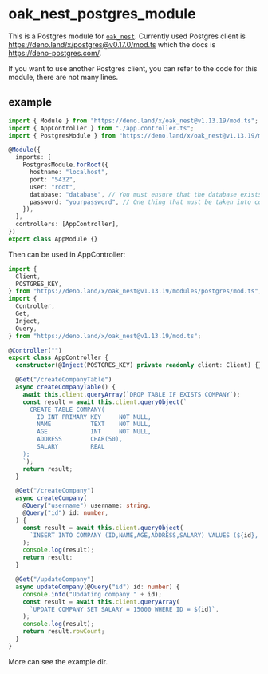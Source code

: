 # oak_nest_postgres_module

This is a Postgres module for [`oak_nest`](https://deno.land/x/oak_nest).
Currently used Postgres client is <https://deno.land/x/postgres@v0.17.0/mod.ts>
which the docs is <https://deno-postgres.com/>.

If you want to use another Postgres client, you can refer to the code for this
module, there are not many lines.

## example

```typescript
import { Module } from "https://deno.land/x/oak_nest@v1.13.19/mod.ts";
import { AppController } from "./app.controller.ts";
import { PostgresModule } from "https://deno.land/x/oak_nest@v1.13.19/modules/postgres/mod.ts";

@Module({
  imports: [
    PostgresModule.forRoot({
      hostname: "localhost",
      port: "5432",
      user: "root",
      database: "database", // You must ensure that the database exists, and the program will not automatically create it
      password: "yourpassword", // One thing that must be taken into consideration is that passwords contained inside the URL must be properly encoded in order to be passed down to the database. You can achieve that by using the JavaScript API encodeURIComponent and passing your password as an argument.
    }),
  ],
  controllers: [AppController],
})
export class AppModule {}
```

Then can be used in AppController:

```ts
import {
  Client,
  POSTGRES_KEY,
} from "https://deno.land/x/oak_nest@v1.13.19/modules/postgres/mod.ts";
import {
  Controller,
  Get,
  Inject,
  Query,
} from "https://deno.land/x/oak_nest@v1.13.19/mod.ts";

@Controller("")
export class AppController {
  constructor(@Inject(POSTGRES_KEY) private readonly client: Client) {}

  @Get("/createCompanyTable")
  async createCompanyTable() {
    await this.client.queryArray(`DROP TABLE IF EXISTS COMPANY`);
    const result = await this.client.queryObject(`
      CREATE TABLE COMPANY(
        ID INT PRIMARY KEY     NOT NULL,
        NAME           TEXT    NOT NULL,
        AGE            INT     NOT NULL,
        ADDRESS        CHAR(50),
        SALARY         REAL
    );
    `);
    return result;
  }

  @Get("/createCompany")
  async createCompany(
    @Query("username") username: string,
    @Query("id") id: number,
  ) {
    const result = await this.client.queryObject(
      `INSERT INTO COMPANY (ID,NAME,AGE,ADDRESS,SALARY) VALUES (${id}, '${username}', 32, 'California', 20000.00)`,
    );
    console.log(result);
    return result;
  }

  @Get("/updateCompany")
  async updateCompany(@Query("id") id: number) {
    console.info("Updating company " + id);
    const result = await this.client.queryArray(
      `UPDATE COMPANY SET SALARY = 15000 WHERE ID = ${id}`,
    );
    console.log(result);
    return result.rowCount;
  }
}
```

More can see the example dir.
